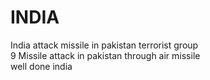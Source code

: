 # INDIA
India attack missile in pakistan terrorist group 
<br>
9 Missile attack in pakistan through air missile 
<br>
well done india
